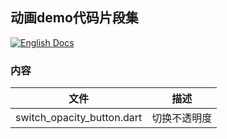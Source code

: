 ## 动画demo代码片段集

[![English Docs](https://img.shields.io/badge/Docs-English-green?style=flat-square)](README.md)

### 内容
| 文件          |  描述      |
|---------------|----------------------|
| switch_opacity_button.dart | 切换不透明度     |
